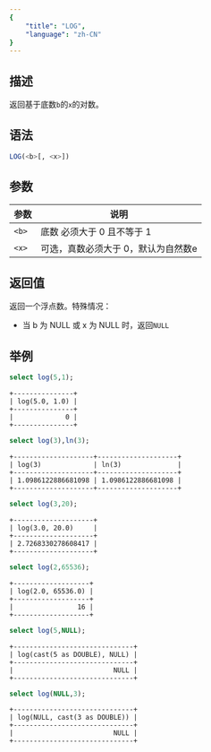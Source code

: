 ```yaml
---
{
    "title": "LOG",
    "language": "zh-CN"
}
---
```


## 描述

返回基于底数`b`的`x`的对数。

## 语法

```sql
LOG(<b>[, <x>])
```

## 参数

| 参数    | 说明 |
|-------| -- |
| `<b>` | 底数 必须大于 0 且不等于 1 |
| `<x>` | 可选，真数必须大于 0，默认为自然数e |

## 返回值

返回一个浮点数。特殊情况：

- 当 b 为 NULL 或 x 为 NULL 时，返回`NULL`

## 举例

```sql
select log(5,1);
```

```text
+---------------+
| log(5.0, 1.0) |
+---------------+
|             0 |
+---------------+
```

```sql
select log(3),ln(3);
```

```text
+--------------------+--------------------+
| log(3)             | ln(3)              |
+--------------------+--------------------+
| 1.0986122886681098 | 1.0986122886681098 |
+--------------------+--------------------+
```

```sql
select log(3,20);
```

```text
+--------------------+
| log(3.0, 20.0)     |
+--------------------+
| 2.7268330278608417 |
+--------------------+
```

```sql
select log(2,65536);
```

```text
+-------------------+
| log(2.0, 65536.0) |
+-------------------+
|                16 |
+-------------------+
```

```sql
select log(5,NULL);
```

```text
+------------------------------+
| log(cast(5 as DOUBLE), NULL) |
+------------------------------+
|                         NULL |
+------------------------------+
```

```sql
select log(NULL,3);
```

```text
+------------------------------+
| log(NULL, cast(3 as DOUBLE)) |
+------------------------------+
|                         NULL |
+------------------------------+
```